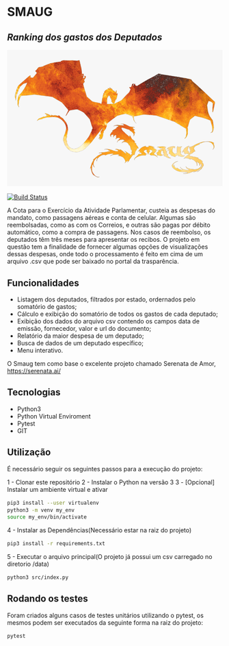 # SMAUG
## _Ranking dos gastos dos Deputados_

<img src="data/assets/logo.png">

[![Build Status](https://travis-ci.org/joemccann/dillinger.svg?branch=master)](https://travis-ci.org/joemccann/dillinger)

A Cota para o Exercício da Atividade Parlamentar, custeia as despesas do mandato, como passagens aéreas e conta de celular. Algumas são reembolsadas, como as com os Correios, e outras são pagas por débito automático, como a compra de passagens. Nos casos de reembolso, os deputados têm três meses para apresentar os recibos. O projeto em questão tem a finalidade de fornecer algumas opções de visualizações dessas despesas, onde todo o processamento é feito em cima de um arquivo .csv que pode ser baixado no portal da trasparência.

## Funcionalidades


- Listagem dos deputados, filtrados por estado, ordernados pelo somatório de gastos;
- Cálculo e exibição do somatório de todos os gastos de cada deputado;
- Exibição dos dados do arquivo csv contendo os campos data de emissão, fornecedor, valor e url do documento;
- Relatório da maior despesa de um deputado;
- Busca de dados de um deputado específico;
- Menu interativo.

O Smaug tem como base o excelente projeto chamado Serenata de Amor, https://serenata.ai/

## Tecnologias

- Python3
- Python Virtual Enviroment
- Pytest
- GIT

## Utilização

É necessário seguir os seguintes passos para a execução do projeto:

1 - Clonar este repositório
2 - Instalar o Python na versão 3
3 - [Opcional] Instalar um ambiente virtual e ativar
```sh
pip3 install --user virtualenv
python3 -m venv my_env
source my_env/bin/activate
```
4 - Instalar as Dependências(Necessário estar na raiz do projeto)
```sh
pip3 install -r requirements.txt
```

5 - Executar o arquivo principal(O projeto já possui um csv carregado no diretorio /data)
```sh
python3 src/index.py
```


## Rodando os testes
Foram criados alguns casos de testes unitários utilizando o pytest, os mesmos podem ser executados da seguinte forma na raiz do projeto:
```sh
pytest
```

